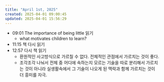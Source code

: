 ```yaml
---
title: "April 1st, 2025"
created: 2025-04-01 09:00:45
updated: 2025-04-01 15:56:29
---
```

  * 09:01 The importance of being little 읽기
    * what motivates children to learn?
  * 11:15 책 다시 읽기
  * 12:57 다시 책 읽기
    * 환원적인 사고방식으로 가르칠 수 없다. 전체적인 관점에서 가르치는 것이 좋다.
    * 조각조각 나눠서 전체 중 어디에 속하는지 모르는 기술을 따로 분리해서 가르치는 것이 아니라 실생활속에서 그 기술이 나오게 된 맥락과 함께 가르치는 것이 더 흥미를 자극.
